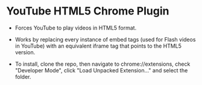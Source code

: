 YouTube HTML5 Chrome Plugin
=========

* Forces YouTube to play videos in HTML5 format.

* Works by replacing every instance of embed tags (used for Flash videos in YouTube) with an equivalent iframe tag that points to the HTML5 version.

* To install, clone the repo, then navigate to chrome://extensions, check "Developer Mode", click "Load Unpacked Extension..." and select the folder.